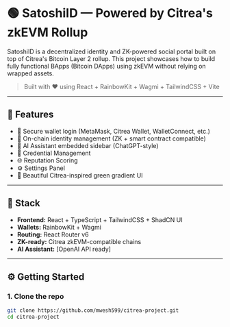# 🟢 SatoshiID — Powered by Citrea's zkEVM Rollup

SatoshiID is a decentralized identity and ZK-powered social portal built on top of Citrea's Bitcoin Layer 2 rollup. This project showcases how to build fully functional BApps (Bitcoin DApps) using zkEVM without relying on wrapped assets.

> Built with ❤️ using React + RainbowKit + Wagmi + TailwindCSS + Vite

---

## 🚀 Features

- 🔐 Secure wallet login (MetaMask, Citrea Wallet, WalletConnect, etc.)
- 🧠 On-chain identity management (ZK + smart contract compatible)
- 🤖 AI Assistant embedded sidebar (ChatGPT-style)
- 📄 Credential Management
- 🌐 Reputation Scoring
- ⚙️ Settings Panel
- 🎨 Beautiful Citrea-inspired green gradient UI

---

## 🧰 Stack

- **Frontend:** React + TypeScript + TailwindCSS + ShadCN UI
- **Wallets:** RainbowKit + Wagmi
- **Routing:** React Router v6
- **ZK-ready:** Citrea zkEVM-compatible chains
- **AI Assistant:** [OpenAI API ready]

---

## ⚙️ Getting Started

### 1. Clone the repo

```bash
git clone https://github.com/mwesh599/citrea-project.git
cd citrea-project
